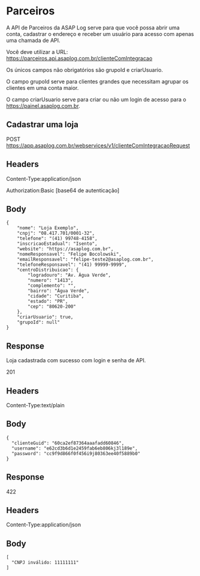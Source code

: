 # Parceiros

A API de Parceiros da ASAP Log serve para que você possa abrir uma conta, cadastrar o endereço e receber um usuário para acesso com apenas uma chamada de API.

Você deve utilizar a URL: 
https://parceiros.api.asaplog.com.br/clienteComIntegracao

Os únicos campos não obrigatórios são grupoId e criarUsuario.

O campo grupoId serve para clientes grandes que necessitam agrupar os clientes em uma conta maior.

O campo criarUsuario serve para criar ou não um login de acesso para o https://painel.asaplog.com.br.



## Cadastrar uma loja

POST https://app.asaplog.com.br/webservices/v1/clienteComIntegracaoRequest

## Headers


Content-Type:application/json

Authorization:Basic [base64 de autenticação]

## Body
```
{
    "nome": "Loja Exemplo",
    "cnpj": "08.417.701/0001-32",
    "telefone": "(41) 99748-4158",
    "inscricaoEstadual": "Isento",
    "website": "https://asaplog.com.br",
    "nomeResponsavel": "Felipe Bocolowski",
    "emailResponsavel": "felipe-teste2@asaplog.com.br",
    "telefoneResponsavel": "(41) 99999-9999",
    "centroDistribuicao": {
        "logradouro": "Av. Água Verde",
        "numero": "1413",
        "complemento": "",
        "bairro": "Água Verde",
        "cidade": "Curitiba",
        "estado": "PR",
        "cep": "80620-200"
    },
    "criarUsuario": true,
    "grupoId": null"
}
```
## Response

Loja cadastrada com sucesso com login e senha de API.

201

## Headers

Content-Type:text/plain

## Body
```
{
  "clienteGuid": "60ca2ef87364aaafadd60846",
  "username": "e62cd3b6d1e2459fab6eb806kj3l189e",
  "password": "cc9f9d866f0f456i9j80363ee40f5889b0"
}
```
## Response

422

## Headers

Content-Type:application/json

## Body
```
[
  "CNPJ inválido: 11111111"
]
```